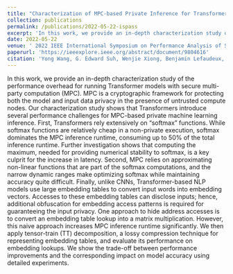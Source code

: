 ```yaml
---
title: "Characterization of MPC-based Private Inference for Transformer-based Models"
collection: publications
permalink: /publications/2022-05-22-ispass
excerpt: 'In this work, we provide an in-depth characterization study of the performance overhead for running Transformer models with secure multi-party computation (MPC). MPC is a cryptographic framework for protecting both the model and input data privacy in the presence of untrusted compute nodes. Our characterization study shows that Transformers introduce several performance challenges for MPC-based private machine learning inference. First, Transformers rely extensively on “softmax” functions. While softmax functions are relatively cheap in a non-private execution, softmax dominates the MPC inference runtime, consuming up to 50% of the total inference runtime. Further investigation shows that computing the maximum, needed for providing numerical stability to softmax, is a key culprit for the increase in latency. Second, MPC relies on approximating non-linear functions that are part of the softmax computations, and the narrow dynamic ranges make optimizing softmax while maintaining accuracy quite difficult. Finally, unlike CNNs, Transformer-based NLP models use large embedding tables to convert input words into embedding vectors. Accesses to these embedding tables can disclose inputs; hence, additional obfuscation for embedding access patterns is required for guaranteeing the input privacy. One approach to hide address accesses is to convert an embedding table lookup into a matrix multiplication. However, this naive approach increases MPC inference runtime significantly. We then apply tensor-train (TT) decomposition, a lossy compression technique for representing embedding tables, and evaluate its performance on embedding lookups. We show the trade-off between performance improvements and the corresponding impact on model accuracy using detailed experiments.'
date: 2022-05-22
venue: ' 2022 IEEE International Symposium on Performance Analysis of Systems and Software (ISPASS)'
paperurl: 'https://ieeexplore.ieee.org/abstract/document/9804616'
citation: 'Yong Wang, G. Edward Suh, Wenjie Xiong, Benjamin Lefaudeux, Brian Knott, Murali Annavaram, Hsien-Hsin S. Lee, "Characterization of MPC-based Private Inference for Transformer-based Models," 2022 IEEE International Symposium on Performance Analysis of Systems and Software (ISPASS).'
---
```

In this work, we provide an in-depth characterization study of the performance overhead for running Transformer models with secure multi-party computation (MPC). MPC is a cryptographic framework for protecting both the model and input data privacy in the presence of untrusted compute nodes. Our characterization study shows that Transformers introduce several performance challenges for MPC-based private machine learning inference. First, Transformers rely extensively on “softmax” functions. While softmax functions are relatively cheap in a non-private execution, softmax dominates the MPC inference runtime, consuming up to 50% of the total inference runtime. Further investigation shows that computing the maximum, needed for providing numerical stability to softmax, is a key culprit for the increase in latency. Second, MPC relies on approximating non-linear functions that are part of the softmax computations, and the narrow dynamic ranges make optimizing softmax while maintaining accuracy quite difficult. Finally, unlike CNNs, Transformer-based NLP models use large embedding tables to convert input words into embedding vectors. Accesses to these embedding tables can disclose inputs; hence, additional obfuscation for embedding access patterns is required for guaranteeing the input privacy. One approach to hide address accesses is to convert an embedding table lookup into a matrix multiplication. However, this naive approach increases MPC inference runtime significantly. We then apply tensor-train (TT) decomposition, a lossy compression technique for representing embedding tables, and evaluate its performance on embedding lookups. We show the trade-off between performance improvements and the corresponding impact on model accuracy using detailed experiments.